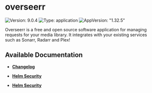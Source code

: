 # overseerr

![Version: 9.0.4](https://img.shields.io/badge/Version-9.0.4-informational?style=flat-square) ![Type: application](https://img.shields.io/badge/Type-application-informational?style=flat-square) ![AppVersion: "1.32.5"](https://img.shields.io/badge/AppVersion-"1.32.5"-informational?style=flat-square)

Overseerr is a free and open source software application for managing requests for your media library. It integrates with your existing services such as Sonarr, Radarr and Plex!

## Available Documentation

- [**Changelog**](CHANGELOG)

- [**Helm Security**](container-security)

- [**Helm Security**](helm-security)

